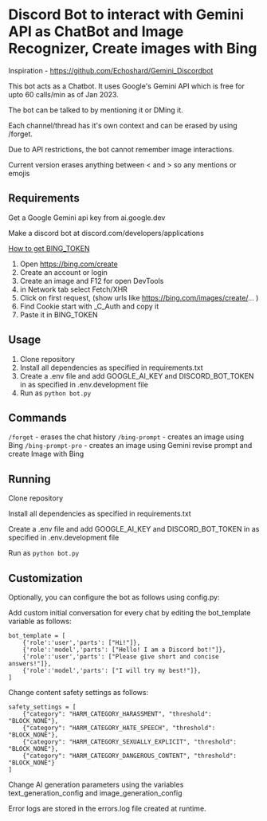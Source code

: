# Discord Bot to interact with Gemini API as ChatBot and Image Recognizer, Create images with Bing
Inspiration - https://github.com/Echoshard/Gemini_Discordbot

This bot acts as a Chatbot. It uses Google's Gemini API which is free for upto 60 calls/min as of Jan 2023.

The bot can be talked to by mentioning it or DMing it.

Each channel/thread has it's own context and can be erased by using /forget.

Due to API restrictions, the bot cannot remember image interactions.

Current version erases anything between < and > so any mentions or emojis

## Requirements

Get a Google Gemini api key from ai.google.dev

Make a discord bot at discord.com/developers/applications

[How to get BING_TOKEN](https://github.com/yihong0618/tg_bing_dalle#method-1-run-python-directly)
1. Open https://bing.com/create
2. Create an account or login
3. Create an image and F12 for open DevTools
4. in Network tab select Fetch/XHR
5. Click on first request, (show urls like https://bing.com/images/create/... )
6. Find Cookie start with _C_Auth and copy it
7. Paste it in BING_TOKEN

## Usage

1. Clone repository
2. Install all dependencies as specified in requirements.txt
3. Create a .env file and add GOOGLE_AI_KEY and DISCORD_BOT_TOKEN in as specified in .env.development file
4. Run as `python bot.py`

## Commands
`/forget` - erases the chat history
`/bing-prompt` - creates an image using Bing
`/bing-prompt-pro` - creates an image using Gemini revise prompt and create Image with Bing

## Running

Clone repository

Install all dependencies as specified in requirements.txt

Create a .env file and add GOOGLE_AI_KEY and DISCORD_BOT_TOKEN in as specified in .env.development file

Run as `python bot.py`

## Customization

Optionally, you can configure the bot as follows using config.py:

Add custom initial conversation for every chat by editing the bot_template variable as follows:

```
bot_template = [
	{'role':'user','parts': ["Hi!"]},
	{'role':'model','parts': ["Hello! I am a Discord bot!"]},
	{'role':'user','parts': ["Please give short and concise answers!"]},
	{'role':'model','parts': ["I will try my best!"]},
]
```

Change content safety settings as follows:
```
safety_settings = [
	{"category": "HARM_CATEGORY_HARASSMENT", "threshold": "BLOCK_NONE"},
	{"category": "HARM_CATEGORY_HATE_SPEECH", "threshold": "BLOCK_NONE"},
	{"category": "HARM_CATEGORY_SEXUALLY_EXPLICIT", "threshold": "BLOCK_NONE"},
	{"category": "HARM_CATEGORY_DANGEROUS_CONTENT", "threshold": "BLOCK_NONE"}
]
```

Change AI generation parameters using the variables text_generation_config and image_generation_config

Error logs are stored in the errors.log file created at runtime.
